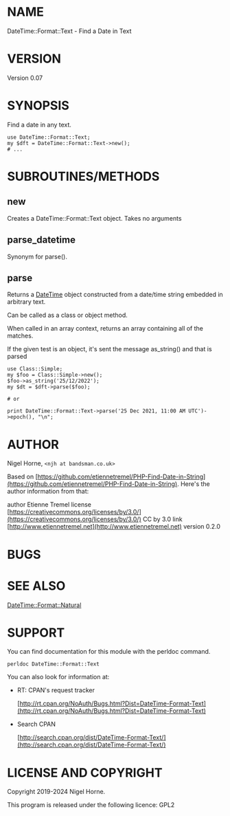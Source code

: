 # NAME

DateTime::Format::Text - Find a Date in Text

# VERSION

Version 0.07

# SYNOPSIS

Find a date in any text.

    use DateTime::Format::Text;
    my $dft = DateTime::Format::Text->new();
    # ...

# SUBROUTINES/METHODS

## new

Creates a DateTime::Format::Text object.
Takes no arguments

## parse\_datetime

Synonym for parse().

## parse

Returns a [DateTime](https://metacpan.org/pod/DateTime) object constructed from a date/time string embedded in
arbitrary text.

Can be called as a class or object method.

When called in an array context, returns an array containing all of the matches.

If the given test is an object, it's sent the message as\_string() and that is parsed

    use Class::Simple;
    my $foo = Class::Simple->new();
    $foo->as_string('25/12/2022');
    my $dt = $dft->parse($foo);

    # or

    print DateTime::Format::Text->parse('25 Dec 2021, 11:00 AM UTC')->epoch(), "\n";

# AUTHOR

Nigel Horne, `<njh at bandsman.co.uk>`

Based on [https://github.com/etiennetremel/PHP-Find-Date-in-String](https://github.com/etiennetremel/PHP-Find-Date-in-String).
Here's the author information from that:

author   Etienne Tremel
license  [https://creativecommons.org/licenses/by/3.0/](https://creativecommons.org/licenses/by/3.0/) CC by 3.0
link     [http://www.etiennetremel.net](http://www.etiennetremel.net)
version  0.2.0

# BUGS

# SEE ALSO

[DateTime::Format::Natural](https://metacpan.org/pod/DateTime%3A%3AFormat%3A%3ANatural)

# SUPPORT

You can find documentation for this module with the perldoc command.

    perldoc DateTime::Format::Text

You can also look for information at:

- RT: CPAN's request tracker

    [http://rt.cpan.org/NoAuth/Bugs.html?Dist=DateTime-Format-Text](http://rt.cpan.org/NoAuth/Bugs.html?Dist=DateTime-Format-Text)

- Search CPAN

    [http://search.cpan.org/dist/DateTime-Format-Text/](http://search.cpan.org/dist/DateTime-Format-Text/)

# LICENSE AND COPYRIGHT

Copyright 2019-2024 Nigel Horne.

This program is released under the following licence: GPL2
